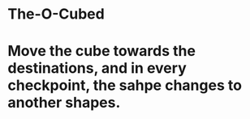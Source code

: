 # The-O-Cubed

<h1>Move the cube towards the destinations, and in every checkpoint, the sahpe changes to another shapes.</h1>
